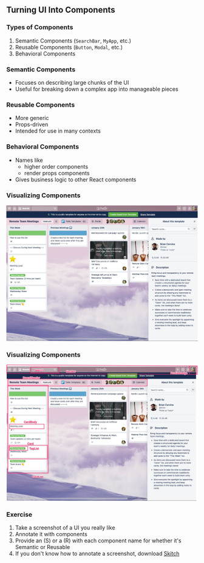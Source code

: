 ## Turning UI Into Components

### Types of Components

1. Semantic Components (`SearchBar`, `MyApp`, etc.)
1. Reusable Components (`Button`, `Modal`, etc.)
1. Behavioral Components

### Semantic Components

- Focuses on describing large chunks of the UI
- Useful for breaking down a complex app into manageable pieces

### Reusable Components

- More generic
- Props-driven
- Intended for use in many contexts

### Behavioral Components

- Names like 
  - higher order components
  - render props components
- Gives business logic to other React components

### Visualizing Components

![](./images/trello-components.jpg)

### Visualizing Components

![](./images/trello-components-annotated.jpg)

### Exercise

1. Take a screenshot of a UI you really like
1. Annotate it with components
  1. Provide an (S) or a (R) with each component name for whether it's Semantic or Reusable
1. If you don't know how to annotate a screenshot, download [Skitch](https://evernote.com/products/skitch)
